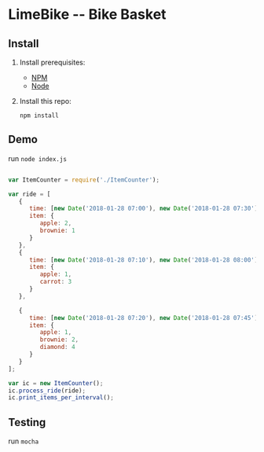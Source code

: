 # LimeBike -- Bike Basket

## Install

1. Install prerequisites:

   * [NPM](https://www.npmjs.com/)
   * [Node](https://nodejs.org/en/)

2. Install this repo:

    `npm install`

## Demo

run `node index.js`

```javascript

var ItemCounter = require('./ItemCounter');

var ride = [
   {
      time: [new Date('2018-01-28 07:00'), new Date('2018-01-28 07:30')],
      item: {
         apple: 2,
         brownie: 1
      }
   },
   {
      time: [new Date('2018-01-28 07:10'), new Date('2018-01-28 08:00')],
      item: {
         apple: 1,
         carrot: 3
      }
   },

   {
      time: [new Date('2018-01-28 07:20'), new Date('2018-01-28 07:45')],
      item: {
         apple: 1,
         brownie: 2,
         diamond: 4
      }
   }
];

var ic = new ItemCounter();
ic.process_ride(ride);
ic.print_items_per_interval();
```

## Testing

run `mocha`
